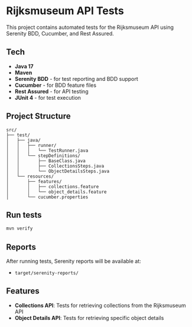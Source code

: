 # Rijksmuseum API Tests

This project contains automated tests for the Rijksmuseum API using Serenity BDD, Cucumber, and Rest Assured.

## Tech

- **Java 17**
- **Maven**
- **Serenity BDD** - for test reporting and BDD support
- **Cucumber** - for BDD feature files
- **Rest Assured** - for API testing
- **JUnit 4** - for test execution

## Project Structure

```
src/
├── test/
│   ├── java/
│   │   ├── runner/
│   │   │   └── TestRunner.java
│   │   └── stepDefinitions/
│   │       ├── BaseClass.java
│   │       ├── CollectionsSteps.java
│   │       └── ObjectDetailsSteps.java
│   └── resources/
│       ├── features/
│       │   ├── collections.feature
│       │   └── object_details.feature
│       └── cucumber.properties
```

## Run tests

```bash
mvn verify
```

## Reports

After running tests, Serenity reports will be available at:
- `target/serenity-reports/`

## Features

- **Collections API**: Tests for retrieving collections from the Rijksmuseum API
- **Object Details API**: Tests for retrieving specific object details

